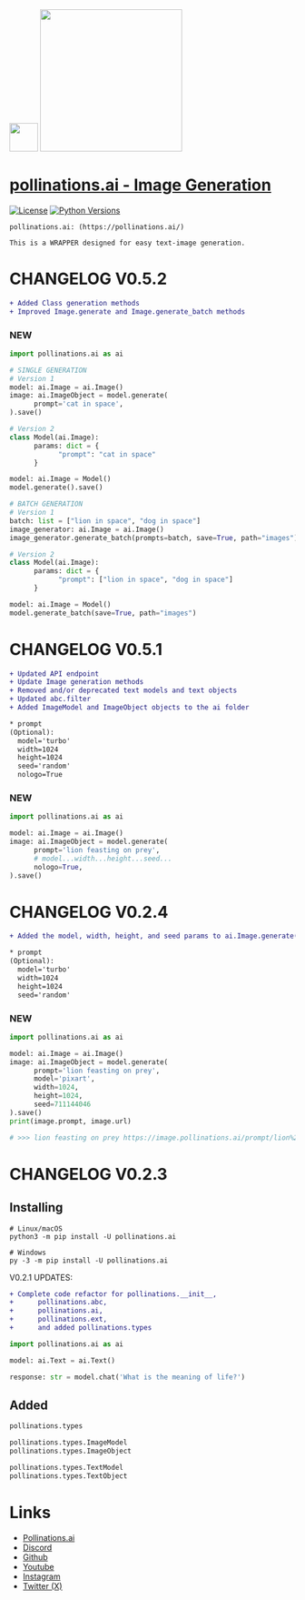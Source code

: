 <div id="header">
  <img src="https://i.ibb.co/p049Y5S/86964862.png" width="50"/>   <img src="https://i.ibb.co/r6JZ336/sketch1700556567238.png" width="250">
</div>

# [pollinations.ai - Image Generation](https://pypi.org/project/pollinations.ai)
[![License](https://img.shields.io/badge/license-MIT-blue.svg)](https://github.com/toolkitr/tkr/blob/main/LICENSE)
[![Python Versions](https://img.shields.io/badge/python-3.7%20|%203.8%20|%203.9%20|%203.10%20|%203.11%20|%203.12%20-blue)](https://www.python.org/downloads/)

```
pollinations.ai: (https://pollinations.ai/)

This is a WRAPPER designed for easy text-image generation.
```
# CHANGELOG V0.5.2
```diff
+ Added Class generation methods
+ Improved Image.generate and Image.generate_batch methods
```
### NEW
```python
import pollinations.ai as ai

# SINGLE GENERATION
# Version 1
model: ai.Image = ai.Image()
image: ai.ImageObject = model.generate(
      prompt='cat in space',
).save()

# Version 2
class Model(ai.Image):
      params: dict = {
            "prompt": "cat in space"
      }

model: ai.Image = Model()
model.generate().save()

# BATCH GENERATION
# Version 1
batch: list = ["lion in space", "dog in space"]
image_generator: ai.Image = ai.Image()
image_generator.generate_batch(prompts=batch, save=True, path="images")

# Version 2
class Model(ai.Image):
      params: dict = {
            "prompt": ["lion in space", "dog in space"]
      }

model: ai.Image = Model()
model.generate_batch(save=True, path="images")

```

# CHANGELOG V0.5.1
```diff
+ Updated API endpoint
+ Update Image generation methods
+ Removed and/or deprecated text models and text objects
+ Updated abc.filter
+ Added ImageModel and ImageObject objects to the ai folder

* prompt
(Optional):
  model='turbo'
  width=1024
  height=1024
  seed='random'
  nologo=True
```
### NEW
```python
import pollinations.ai as ai

model: ai.Image = ai.Image()
image: ai.ImageObject = model.generate(
      prompt='lion feasting on prey',
      # model...width...height...seed...
      nologo=True,
).save()

```

# CHANGELOG V0.2.4
```diff
+ Added the model, width, height, and seed params to ai.Image.generate()

* prompt
(Optional):
  model='turbo'
  width=1024
  height=1024
  seed='random'
```
### NEW
```python
import pollinations.ai as ai

model: ai.Image = ai.Image()
image: ai.ImageObject = model.generate(
      prompt='lion feasting on prey',
      model='pixart',
      width=1024,
      height=1024,
      seed=711144046
).save()
print(image.prompt, image.url)

# >>> lion feasting on prey https://image.pollinations.ai/prompt/lion%20feasting%20on%20prey?model=pixart&width=1024&height=1024&seed=711144046

```

# CHANGELOG V0.2.3

## Installing
```shell
# Linux/macOS
python3 -m pip install -U pollinations.ai

# Windows
py -3 -m pip install -U pollinations.ai
```

V0.2.1 UPDATES:
```diff
+ Complete code refactor for pollinations.__init__, 
+      pollinations.abc, 
+      pollinations.ai, 
+      pollinations.ext, 
+      and added pollinations.types
```

```python
import pollinations.ai as ai

model: ai.Text = ai.Text()

response: str = model.chat('What is the meaning of life?')
```

## Added
```python
pollinations.types

pollinations.types.ImageModel
pollinations.types.ImageObject

pollinations.types.TextModel
pollinations.types.TextObject
```

# Links
- [Pollinations.ai](https://pollinations.ai/)
- [Discord](https://discord.gg/8HqSRhJVxn)
- [Github](https://github.com/pollinations)
- [Youtube](https://www.youtube.com/channel/UCk4yKnLnYfyUmCCbDzOZOug)
- [Instagram](https://instagram.com/pollinations_ai)
- [Twitter (X)](https://twitter.com/pollinations_ai)
